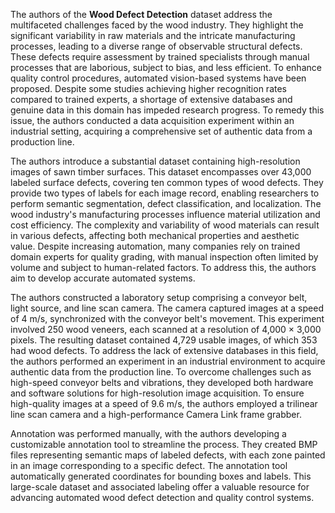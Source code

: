 The authors of the **Wood Defect Detection** dataset address the multifaceted challenges faced by the wood industry. They highlight the significant variability in raw materials and the intricate manufacturing processes, leading to a diverse range of observable structural defects. These defects require assessment by trained specialists through manual processes that are laborious, subject to bias, and less efficient. To enhance quality control procedures, automated vision-based systems have been proposed. Despite some studies achieving higher recognition rates compared to trained experts, a shortage of extensive databases and genuine data in this domain has impeded research progress. To remedy this issue, the authors conducted a data acquisition experiment within an industrial setting, acquiring a comprehensive set of authentic data from a production line.

The authors introduce a substantial dataset containing high-resolution images of sawn timber surfaces. This dataset encompasses over 43,000 labeled surface defects, covering ten common types of wood defects. They provide two types of labels for each image record, enabling researchers to perform semantic segmentation, defect classification, and localization. The wood industry's manufacturing processes influence material utilization and cost efficiency. The complexity and variability of wood materials can result in various defects, affecting both mechanical properties and aesthetic value. Despite increasing automation, many companies rely on trained domain experts for quality grading, with manual inspection often limited by volume and subject to human-related factors. To address this, the authors aim to develop accurate automated systems.

The authors constructed a laboratory setup comprising a conveyor belt, light source, and line scan camera. The camera captured images at a speed of 4 m/s, synchronized with the conveyor belt's movement. This experiment involved 250 wood veneers, each scanned at a resolution of 4,000 × 3,000 pixels. The resulting dataset contained 4,729 usable images, of which 353 had wood defects. To address the lack of extensive databases in this field, the authors performed an experiment in an industrial environment to acquire authentic data from the production line. To overcome challenges such as high-speed conveyor belts and vibrations, they developed both hardware and software solutions for high-resolution image acquisition. To ensure high-quality images at a speed of 9.6 m/s, the authors employed a trilinear line scan camera and a high-performance Camera Link frame grabber.

Annotation was performed manually, with the authors developing a customizable annotation tool to streamline the process. They created BMP files representing semantic maps of labeled defects, with each zone painted in an image corresponding to a specific defect. The annotation tool automatically generated coordinates for bounding boxes and labels. This large-scale dataset and associated labeling offer a valuable resource for advancing automated wood defect detection and quality control systems.
